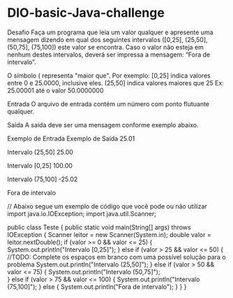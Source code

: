 # DIO-basic-Java-challenge

Desafio
Faça um programa que leia um valor qualquer e apresente uma mensagem dizendo em qual dos seguintes intervalos ([0,25], (25,50], (50,75], (75,100]) este valor se encontra. Caso o valor não esteja em nenhum destes intervalos, deverá ser impressa a mensagem: “Fora de intervalo”.

O símbolo ( representa "maior que". Por exemplo:
[0,25]  indica valores entre 0 e 25.0000, inclusive eles.
(25,50] indica valores maiores que 25 Ex: 25.00001 até o valor 50.0000000

Entrada
O arquivo de entrada contém um número com ponto flutuante qualquer.

Saída
A saída deve ser uma mensagem conforme exemplo abaixo.
 
Exemplo de Entrada	Exemplo de Saída
25.01

Intervalo (25,50]
25.00

Intervalo [0,25]
100.00

Intervalo (75,100]
-25.02

Fora de intervalo


// Abaixo segue um exemplo de código que você pode ou não utilizar
import java.io.IOException;
import java.util.Scanner;

public class Teste {
    public static void main(String[] args) throws IOException {
        Scanner leitor = new Scanner(System.in);
        double valor = leitor.nextDouble();
        if (valor >= 0 && valor <= 25) {
            System.out.println("Intervalo [0,25]");
        } else if (valor > 25 && valor <= 50) {
//TODO: Complete os espaços em branco com uma possível solução para o problema
            System.out.println("Intervalo (25,50]");
        } else if (valor > 50 && valor <= 75) {
            System.out.println("Intervalo (50,75]");  
        } else if (valor > 75 && valor <= 100) {
            System.out.println("Intervalo (75,100]");
        } else {
            System.out.println("Fora de intervalo");
    }
    } 
}
